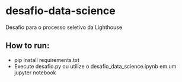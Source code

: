 # desafio-data-science
Desafio para o processo seletivo da Lighthouse


## How to run:
- pip install requirements.txt
- Execute desafio.py ou utilize o desafio_data_science.ipynb em um jupyter notebook
